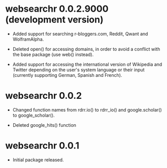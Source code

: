# websearchr 0.0.2.9000 (development version)

* Added support for searching r-bloggers.com, Reddit, Qwant and WolframAlpha.

* Deleted open() for accessing domains, in order to avoid a conflict with the base package (use web() instead).

* Added support for accessing the international version of Wikipedia and Twitter depending on the user's system language or their input (currently supporting German, Spanish and French).


# websearchr 0.0.2

* Changed function names from rdrr.io() to rdrr_io() and google.scholar() to google_scholar().

* Deleted google_hits() function


# websearchr 0.0.1

* Initial package released.
